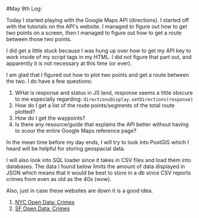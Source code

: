 
#May 9th Log:

Today I started playing with the Google Maps API (directions). I started off with the tutorials on the API's website. I managed to figure out how to get two points on a screen, then I managed to figure out how to get a route between those two points.

I did get a little stuck because I was hung up over how to get my API key to work inside of my script tags in my HTML. I did not figure that part out, and apparently it is not necessary at this time (or ever).

I am glad that I figured out how to plot two points and get a route between the two. I do have a few questions:

1. WHat is response and status in JS land, response seems a little obscure to me especially regarding: `directionsDisplay.setDirections(response)`
2. How do I get a list of the route points/segments of the total route plotted?
3. How do I get the waypoints?
4. Is there any resource/guide that explains the API better without having to scour the entire Google Maps reference page?

In the mean time before my day ends, I will try to look into PostGIS which I heard will be helpful for storing geospacial data.

I will also look into SQL loader since it takes in CSV files and load them into databases. The data I found below limits the amount of data displayed in JSON which means that it would be best to store in a db since CSV reports crimes from even as old as the 40s (wow). 

Also, just in case these websites are down it is a good idea. 

1. [NYC Open Data: Crimes](https://data.cityofnewyork.us/Public-Safety/NYPD-7-Major-Felony-Incident-Map/dvh8-u7es)
2. [SF Open Data: Crimes](https://data.sfgov.org/Public-Safety/Map-Crime-Incidents-from-1-Jan-2003/gxxq-x39z)